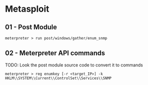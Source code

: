 # Metasploit

## 01 - Post Module

`meterpreter > run post/windows/gather/enum_snmp`

## 02 - Meterpreter API commands

TODO: Look the post module source code to convert it to commands

`meterpreter > reg enumkey [-r <target_IP>] -k HKLM\\SYSTEM\\Current\\ControlSet\\Services\\SNMP`